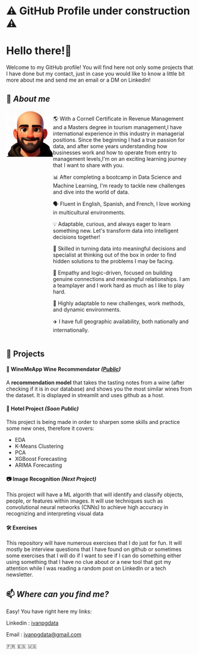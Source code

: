 # ⚠️ GitHub Profile under construction ⚠️

# Hello there!👋

Welcome to my GitHub profile! You will find here not only some projects that I have done but my contact, just in case you would like to know a little bit more about me and send me an email or a DM on LinkedIn!


## 🐧 _About me_ 
<div style="display: flex;">
    <div style="flex: 1;">
        <img src="https://github.com/ivanpgdata/WineMeApp/blob/main/WineMeApp/images/ivan_img.jpg?raw=true" style="max-width: 100%;">
    </div>
    <div style="flex: 3;">


🌎 With a Cornell Certificate in Revenue Management and a Masters degree in tourism management,I have international experience in this industry in managerial positions. Since the beginning I had a true passion for data, and after some years understanding how businesses work and how to operate from entry to management levels,I'm on an exciting learning journey that I want to share with you.

📊 After completing a bootcamp in Data Science and Machine Learning, I'm ready to tackle new challenges and dive into the world of data.

🗣️ Fluent in English, Spanish, and French, I love working in multicultural environments.

💡 Adaptable, curious, and always eager to learn something new. Let's transform data into intelligent decisions together!

🤝 Skilled in turning data into meaningful decisions and specialist at thinking out of the box in order to find hidden solutions to the problems I may be facing.

👫 Empathy and logic-driven, focused on building genuine connections and meaningful relationships. I am a teamplayer and I work hard as much as I like to play hard.

🌱 Highly adaptable to new challenges, work methods, and dynamic environments.

✈️  I have full geographic availability, both nationally and internationally.
    </div>
</div>



## 🌱 Projects

#### 🍷 WineMeApp Wine Recommendator _*([Public](https://github.com/ivanpgdata/WineMeApp/tree/main))*_
A **recommendation model** that takes the tasting notes from a wine (after checking if it is in our database) and shows you the most similar wines from the dataset. It is displayed in streamlit and uses github as a host.

#### 🏬 Hotel Project _*(Soon Public)*_
This project is being made in order to sharpen some skills and practice some new ones, therefore it covers:
* EDA
* K-Means Clustering
* PCA
* XGBoost Forecasting
* ARIMA Forecasting

#### 📷 Image Recognition  _*(Next Project)*_

This project will have a ML algorith that will identify and classify objects, people, or features within images. It will use techniques such as convolutional neural networks (CNNs) to achieve high accuracy in recognizing and interpreting visual data

#### 🛠 Exercises

This repository will have numerous exercises that I do just for fun. It will mostly be interview questions that I have found on github or sometimes some exercises that I will do if I want to see if I can do something either using something that I have no clue about or a new tool that got my attention while I was reading a random post on LinkedIn or a tech newsletter.


## 📫 _Where can you find me?_

Easy! You have right here my links: 

Linkedin : [ivanpgdata](www.linkedin.com/in/ivanpgdata)

Email : ivanpgdata@gmail.com

🇫🇷 🇪🇸 🇺🇸
